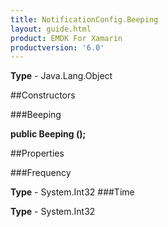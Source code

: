 ```yaml
---
title: NotificationConfig.Beeping
layout: guide.html
product: EMDK For Xamarin 
productversion: '6.0' 
---
```


    

**Type** - Java.Lang.Object

##Constructors

###Beeping

**public Beeping ();**


        

##Properties

###Frequency

        

**Type** - System.Int32
###Time

        

**Type** - System.Int32
